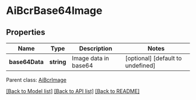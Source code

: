 
# AiBcrBase64Image

## Properties
Name | Type | Description | Notes
------------ | ------------- | ------------- | -------------
**base64Data** | **string** | Image data in base64              | [optional] [default to undefined]

 Parent class: [AiBcrImage](AiBcrImage.md)

[[Back to Model list]](README.md#documentation-for-models) [[Back to API list]](README.md#documentation-for-api-endpoints) [[Back to README]](README.md)
